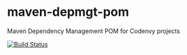 maven-depmgt-pom
================


Maven Dependency Management POM for Codenvy projects

[![Build Status](http://ci.codenvy-dev.com/jenkins/buildStatus/icon?job=maven-depmgt-pom-master-ci)](http://ci.codenvy-dev.com/jenkins/job/maven-depmgt-pom-master-ci/)

